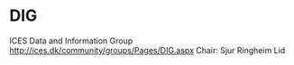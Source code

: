 # DIG
ICES Data and Information Group
http://ices.dk/community/groups/Pages/DIG.aspx
Chair: Sjur Ringheim Lid
